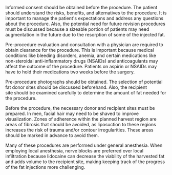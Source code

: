 Informed consent should be obtained before the procedure. The patient should understand the risks, benefits, and alternatives to the procedure. It is important to manage the patient's expectations and address any questions about the procedure. Also, the potential need for future revision procedures must be discussed because a sizeable portion of patients may need augmentation in the future due to the resorption of some of the injected fat.

Pre-procedure evaluation and consultation with a physician are required to obtain clearance for the procedure. This is important because medical conditions like bleeding disorders, anemia, and certain medications like non-steroidal anti-inflammatory drugs (NSAIDs) and anticoagulants may affect the outcome of the procedure. Patients on aspirin or NSAIDs may have to hold their medications two weeks before the surgery.

Pre-procedure photographs should be obtained. The selection of potential fat donor sites should be discussed beforehand. Also, the recipient site should be examined carefully to determine the amount of fat needed for the procedure.

Before the procedure, the necessary donor and recipient sites must be prepared. In men, facial hair may need to be shaved to improve visualization. Zones of adherence within the planned harvest region are areas of fibrosis that should be avoided, as liposuction to these regions increases the risk of trauma and/or contour irregularities. These areas should be marked in advance to avoid them.

Many of these procedures are performed under general anesthesia. When employing local anesthesia, nerve blocks are preferred over local infiltration because lidocaine can decrease the viability of the harvested fat and adds volume to the recipient site, making keeping track of the progress of the fat injections more challenging.